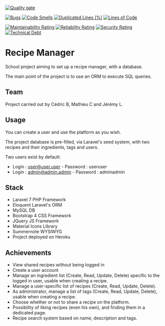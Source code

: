 [![Quality gate](https://sonarcloud.io/api/project_badges/quality_gate?project=mathieucollet_recipe_manager)](https://sonarcloud.io/dashboard?id=mathieucollet_recipe_manager)


[![Bugs](https://sonarcloud.io/api/project_badges/measure?project=mathieucollet_recipe_manager&metric=bugs)](https://sonarcloud.io/dashboard?id=mathieucollet_recipe_manager)
[![Code Smells](https://sonarcloud.io/api/project_badges/measure?project=mathieucollet_recipe_manager&metric=code_smells)](https://sonarcloud.io/dashboard?id=mathieucollet_recipe_manager)
[![Duplicated Lines (%)](https://sonarcloud.io/api/project_badges/measure?project=mathieucollet_recipe_manager&metric=duplicated_lines_density)](https://sonarcloud.io/dashboard?id=mathieucollet_recipe_manager)
[![Lines of Code](https://sonarcloud.io/api/project_badges/measure?project=mathieucollet_recipe_manager&metric=ncloc)](https://sonarcloud.io/dashboard?id=mathieucollet_recipe_manager)


[![Maintainability Rating](https://sonarcloud.io/api/project_badges/measure?project=mathieucollet_recipe_manager&metric=sqale_rating)](https://sonarcloud.io/dashboard?id=mathieucollet_recipe_manager)
[![Reliability Rating](https://sonarcloud.io/api/project_badges/measure?project=mathieucollet_recipe_manager&metric=reliability_rating)](https://sonarcloud.io/dashboard?id=mathieucollet_recipe_manager)
[![Security Rating](https://sonarcloud.io/api/project_badges/measure?project=mathieucollet_recipe_manager&metric=security_rating)](https://sonarcloud.io/dashboard?id=mathieucollet_recipe_manager)
[![Technical Debt](https://sonarcloud.io/api/project_badges/measure?project=mathieucollet_recipe_manager&metric=sqale_index)](https://sonarcloud.io/dashboard?id=mathieucollet_recipe_manager)

# Recipe Manager

School project aiming to set up a recipe manager, with a database.

The main point of the project is to use an ORM to execute SQL queries.

## Team
Project carried out by Cédric B, Mathieu C and Jérémy L.

## Usage
You can create a user and use the platform as you wish.

The project database is pre-filled, via Laravel's seed system, with two recipes and their ingredients, tags and users.

Two users exist by default:
- Login : user@user.user - Password : useruser
- Login : admin@admin.admin - Password : adminadmin

## Stack
- Laravel 7 PHP Framework
- Eloquent Laravel's ORM
- MySQL DB
- Bootstrap 4 CSS Framework
- JQuery JS Framework
- Material Icons Library
- Summernote WYSIWYG
- Project deployed on Heroku

## Achievements
- View shared recipes without being logged in
- Create a user account
- Manage an ingredient list (Create, Read, Update, Delete) specific to the logged in user, usable when creating a recipe.
- Manage a user-specific list of recipes (Create, Read, Update, Delete).
- As administrator, manage a list of tags (Create, Read, Update, Delete), usable when creating a recipe.
- Choose whether or not to share a recipe on the platform.
- Possibility of liking recipes (even his own), and finding them in a dedicated page.
- Recipe search system based on name, description and tags.

